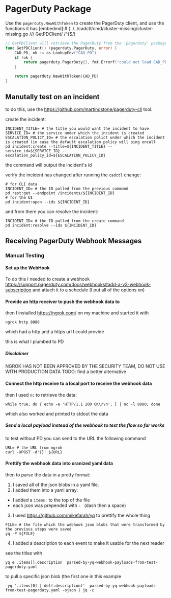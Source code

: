 # PagerDuty Package

Use the `pagerduty.NewWithToken` to create the PagerDuty client, and use the functions it has
[embedmd]:# (../../cadctl/cmd/cluster-missing/cluster-missing.go /\/\/ GetPDClient/ /^}$/)
```go
// GetPDClient will retrieve the PagerDuty from the 'pagerduty' package
func GetPDClient() (pagerduty.PagerDuty, error) {
	CAD_PD, ok := os.LookupEnv("CAD_PD")
	if !ok {
		return pagerduty.PagerDuty{}, fmt.Errorf("could not load CAD_PD envvar")
	}

	return pagerduty.NewWithToken(CAD_PD)
}
```


## Manutally test on an incident

to do this, use the https://github.com/martindstone/pagerduty-cli tool.

create the incident:

```shell
INCIDENT_TITLE= # the title you would want the incident to have
SERVICE_ID= # the service under which the incident is created
ESCALATION_POLICY_ID= # the escalation polict under which the incident is created (in case the default escalation policy will ping oncall
pd incident:create --title=${INCIDENT_TITLE} --service_id=${SERVICE_ID} --escalation_policy_id=${ESCALATION_POLICY_ID}
```

the command will output the incident's id

verify the incident has changed after running the `cadctl` change:

```shell
# for CLI data
INCIDENT_ID= # the ID pulled from the previous command
pd rest:get --endpoint /incidents/${INCIDENT_ID}
# for the UI
pd incident:open --ids ${INCIDENT_ID}
```

and from there you can resolve the incident:

```shell
INCIDENT_ID= # the ID pulled from the create command
pd incident:resolve --ids ${INCIDENT_ID}
```

## Receiving PagerDuty Webhook Messages

### Manual Testing
#### Set up the WebHook
To do this I needed to create a webhook https://support.pagerduty.com/docs/webhooks#add-a-v3-webhook-subscription
and attach it to a schedule (I put all of the options on)

#### Provide an http receiver to push the webhook data to

then I installed https://ngrok.com/ on my machine and started it with 
```
ngrok http 8080
```
which had a http and a https url I could provide

this is what I plumbed to PD

##### Disclaimer
NGROK HAS NOT BEEN APPROVED BY THE SECURITY TEAM, DO NOT USE WITH PRODUCTION DATA
TODO: find a better alternative

#### Connect the http receive to a local port to receive the webhook data
then I used `nc` to retrieve the data:

```
while true; do { echo -e 'HTTP/1.1 200 OK\r\n'; } | nc -l 8080; done
```

which also worked and printed to stdout the data

##### Send a local payload instead of the webhook to test the flow so far works
to test without PD you can send to the URL the following command

```
URL= # the URL from ngrok
curl -XPOST -d'{}' ${URL}
```

#### Prettify the webhook data into oranized yaml data
then to parse the data in a pretty format:

1. I saved all of the json blobs in a yaml file.
2. I added them into a yaml array: 
  - I added a `items:` to the top of the file
  - each json was prepended with `- ` (dash then a space)
3. I used https://github.com/mikefarah/yq to prettify the whole thing

```
FILE= # the file which the webhook json blobs that were transformed by the previous steps were saved
yq -P ${FILE}
```

4. I added a description to each event to make it usable for the next reader

see the titles with 
```
yq e .items[].description  parsed-by-yq-webhook-payloads-from-test-pagerduty.yaml
```

to pull a specific json blob (the first one in this example
```
 yq '.items[0] | del(.description)'  parsed-by-yq-webhook-payloads-from-test-pagerduty.yaml -ojson | jq -c
```
